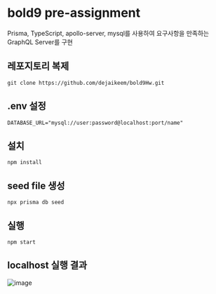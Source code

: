 # bold9 pre-assignment
Prisma, TypeScript, apollo-server, mysql를 사용하여 요구사항을 만족하는 GraphQL Server를 구현
## 레포지토리 복제
```git clone https://github.com/dejaikeem/bold9Hw.git```
## .env 설정
```DATABASE_URL="mysql://user:password@localhost:port/name"```
## 설치
```npm install```
## seed file 생성
```npx prisma db seed```
## 실행
```npm start```
## localhost 실행 결과
![image](https://user-images.githubusercontent.com/113425416/235273842-39cffe55-b05a-48db-84ef-a1e6ce3fb296.png)
